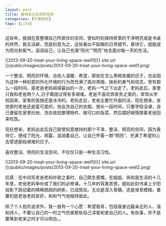 ```yaml
---
layout: post
title: 善待自己生存的空间
categories: [午夜阳光]
tags: [Life]
---
```


这些年，我很在意整理自己所居住的空间，譬如时刻保持房里的干净明亮或是书桌的井然，我无洁癖，而是刻意为之。这些看似不起眼的日常细节，善待它，就能成为阳光和氧气，滋润自己，让自己充满“阳光”“明亮”地去面对每一天的生活。

![2013-09-20-treat-your-living-space-well1]({{ site.url }}/public/images/posts/2013-09-20-treat-your-living-space-well1.png)

一个整洁、明亮的环境，总给人温暖、希望，那些在怎么黑暗发霉的日子，也会因为这样一种刻意的外化环境的行为而充满了面对黑暗、挫折的勇气和信念。曾有那么一段时间，是老爸老妈闹得最凶的一次，老妈一气之下出走了。老妈走后，家里只我和老爸两个人,日子甭提过得有多艰难。老爸不喜欢弄家务之类的，常常从学校回来，家里的饭锅还是冰冷的。老妈走后，老爸主要忙外面的活，现在想来，发觉那时老爸还是蛮可爱的，他会洗自己的衣服。很长一段时间，只要学校没课，自己便留在家里扫地、洗衣收拾整理物件、做可口的饭菜，然后摆好碗筷蹬着老爸回来吃饭。 

现在想来，老妈出走后自己层曾刻意维持的那个干净、整洁、明亮的空间，因为善待它，便成了阳光、雨露，滋润着自己，让自己怀着一颗“明亮”、充满了希望的心去穿透那段艰难的日子。

喜欢整洁、明亮的生活空间，不仅仅只是一种生活习性。

![2013-09-20-treat-your-living-space-well1]({{ site.url }}/public/images/posts/2013-09-20-treat-your-living-space-well2.png)

后感：在中间写老爸老妈吵架之事时，自己颇生感慨，在姐姐、哥和我生活的十几年里，老爸老妈争吵成了我们的必修课。十几年的背离苦恨，就如此刻书桌上夕阳投影下跳动着的稀稀疏疏的树影，已成斑驳。无论是深入骨髓，还是渐至模糊，重要的是老爸老妈安好，和和气气地相待彼此。

除了个人抱负追求外，我一直有一个心愿：希望我哥，包括我身边最亲近的人，温和待人，不要让自己的一时之气伤害那些自己深爱和爱自己的人。有些事，并不是要等到老来之时才可以明白。。
